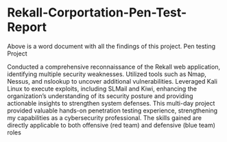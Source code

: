 # Rekall-Corportation-Pen-Test-Report
Above is a word document with all the findings of this project. 
Pen testing Project

Conducted a comprehensive reconnaissance of the Rekall web application, identifying multiple security weaknesses. Utilized tools such as Nmap, Nessus, and nslookup to uncover additional vulnerabilities. Leveraged Kali Linux to execute exploits, including SLMail and Kiwi, enhancing the organization’s understanding of its security posture and providing actionable insights to strengthen system defenses.
This multi-day project provided valuable hands-on penetration testing experience, strengthening my capabilities as a cybersecurity professional. The skills gained are directly applicable to both offensive (red team) and defensive (blue team) roles
